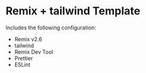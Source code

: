 # Remix + tailwind Template 

Includes the following configuration:
- Remix v2.6
- tailwind
- Remix Dev Tool
- Prettier
- ESLint
